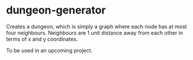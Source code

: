 # dungeon-generator

Creates a dungeon, which is simply a graph where each node has at most four neighbours. Neighbours are 1 unit distance away from each other in terms of x and y coordinates.

To be used in an upcoming project.
